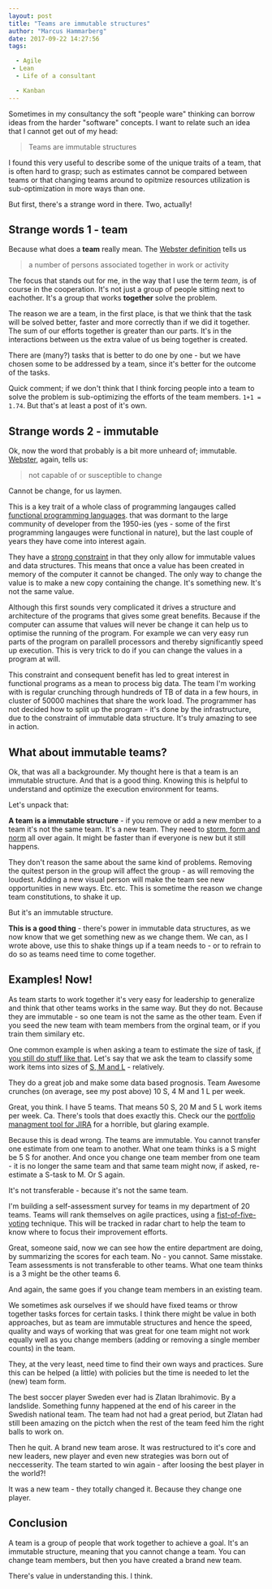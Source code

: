 ```yaml
---
layout: post
title: "Teams are immutable structures"
author: "Marcus Hammarberg"
date: 2017-09-22 14:27:56
tags:

  - Agile
 - Lean
  - Life of a consultant

  - Kanban
---
```


Sometimes in my consultancy the soft "people ware" thinking can borrow ideas from the harder "software" concepts. I want to relate such an idea that I cannot get out of my head:

> Teams are immutable structures

I found this very useful to describe some of the unique traits of a team, that is often hard to grasp; such as estimates cannot be compared between teams or that changing  teams around to opitmize resources utilization is sub-optimization in more ways than one.

But first, there's a strange word in there. Two, actually!

<!-- excerpt-end -->

## Strange words 1 - team

Because what does a **team** really mean. The [Webster definition](https://www.merriam-webster.com/dictionary/team) tells us

> a number of persons associated together in work or activity

The focus that stands out for me, in the way that I use the term *team*, is of course in the cooperation. It's not just a group of people sitting next to eachother. It's a group that works **together** solve the problem.

The reason we are a team, in the first place, is that we think that the task will be solved better, faster and more correctly than if we did it together. The sum of our efforts together is greater than our parts. It's in the interactions between us the extra value of us being together is created.

There are (many?) tasks that is better to do one by one - but we have chosen some to be addressed by a team, since it's better for the outcome of the tasks.

Quick comment; if we don't think that I think forcing people into a team to solve the problem is sub-optimizing the efforts of the team members. `1+1 = 1.74`. But that's at least a post of it's own.

## Strange words 2 - immutable

Ok, now the word that probably is a bit more unheard of; immutable. [Webster](https://www.merriam-webster.com/dictionary/immutable), again, tells us:

> not capable of or susceptible to change

Cannot be change, for us laymen.

This is a key trait of a whole class of programming langauges called [functional programming languages](https://en.wikipedia.org/wiki/Functional_programming?oldformat=true). that was dormant to the large community of developer from the 1950-ies (yes - some of the first programming langauges were functional in nature), but the last couple of years they have come into interest again.

They have a [strong constraint](http://www.marcusoft.net/2013/01/on-constraints.html) in that they only allow for immutable values and data structures. This means that once a value has been created in memory of the computer it cannot be changed. The only way to change the value is to make a new copy containing the change. It's something new. It's not the same value.

Although this first sounds very complicated it drives a structure and architecture of the programs that gives some great benefits. Because if the computer can assume that values will never be change it can help us to optimise the running of the program. For example we can very easy run parts of the program on parallell processors and thereby significantly speed up execution. This is very trick to do if you can change the values in a program at will.

This constraint and consequent benefit has led to great interest in functional programs as a mean to process big data. The team I'm working with is regular crunching through hundreds of TB of data in a few hours, in cluster of 50000 machines that share the work load. The programmer has not decided how to split up the program - it's done by the infrastructure, due to the constraint of immutable data structure. It's truly amazing to see in action.

## What about immutable teams?

Ok, that was all a backgrounder. My thought here is that a team is an immutable structure. And that is a good thing. Knowing this is helpful to understand and optimize the execution environment for teams.

Let's unpack that:

**A team is a immutable structure** - if you remove or add a new member to a team it's not the same team. It's a new team. They need to [storm, form and norm](https://www.wikiwand.com/en/Tuckman%27s_stages_of_group_development) all over again. It might be faster than if everyone is new but it still happens.

They don't reason the same about the same kind of problems. Removing the quitest person in the group will affect the group - as will removing the loudest. Adding a new visual person will make the team see new opportunities in new ways. Etc. etc. This is sometime the reason we change team constitutions, to shake it up.

But it's an immutable structure.

**This is a good thing** - there's power in immutable data structures, as we now know that we get something new as we change them. We can, as I wrote above, use this to shake things up if a team needs to - or to refrain to do so as teams need time to come together.

## Examples! Now!

As team starts to work together it's very easy for leadership to generalize and think that other teams works in the same way. But they do not. Because they are immutable - so one team is not the same as the other team. Even if you seed the new team with team members from the orginal team, or if you train them similary etc.

One common example is when asking a team to estimate the size of task, [if you still do stuff like that](http://www.marcusoft.net/2015/10/review-noestimates-the-book.html). Let's say that we ask the team to classify some work items into sizes of [S, M and L](http://www.marcusoft.net/2016/03/sml-estimates-dont-start-from-days.html) - relatively.

They do a great job and make some data based prognosis. Team Awesome crunches (on average, see my post above) 10 S, 4 M and 1 L per week.

Great, you think. I have 5 teams. That means 50 S, 20 M and 5 L work items per week. Ca. There's tools that does exactly this. Check our the [portfolio managment tool for JIRA](https://www.atlassian.com/software/jira/portfolio) for a horrible, but glaring example.

Because this is dead wrong. The teams are immutable. You cannot transfer one estimate from one team to another. What one team thinks is a S might be 5 S for another. And once you change one team member from one team - it is no longer the same team and that same team might now, if asked, re-estimate a S-task to M. Or S again.

It's not transferable - because it's not the same team.



I'm building a self-assessment survey for teams in my department of 20 teams. Teams will rank themselves on agile practices, using a [fist-of-five-voting](https://medium.com/101ideasforagileteams/fist-of-five-1dbaffa1e68d) technique. This will be tracked in radar chart to help the team to know where to focus their improvement efforts.

Great, someone said, now we can see how the entire department are doing, by summarizing the scores for each team. No - you cannot. Same misstake. Team assessments is not transferable to other teams. What one team thinks is a 3 might be the other teams 6.

And again, the same goes if you change team members in an existing team.



We sometimes ask ourselves if we should have fixed teams or throw together tasks forces for certain tasks. I think there might be value in both approaches, but as team are immutable structures and hence the speed, quality and ways of working that was great for one team might not work equally well as you change members (adding or removing a single member counts) in the team.

They, at the very least, need time to find their own ways and practices. Sure this can be helped (a little) with policies but the time is needed to let the (new) team form.



The best soccer player Sweden ever had is Zlatan Ibrahimovic. By a landslide. Something funny happened at the end of his career in the Swedish national team. The team had not had a great period, but Zlatan had still been amazing on the pictch when the rest of the team feed him the right balls to work on.

Then he quit. A brand new team arose. It was restructured to it's core and new leaders, new player and even new strategies was born out of neccesserity. The team started to win again - after loosing the best player in the world?!

It was a new team - they totally changed it. Because they change one player.

## Conclusion

A team is a group of people that work together to achieve a goal. It's an immutable structure, meaning that you cannot change a team. You can change team members, but then you have created a brand new team.

There's value in understanding this. I think.